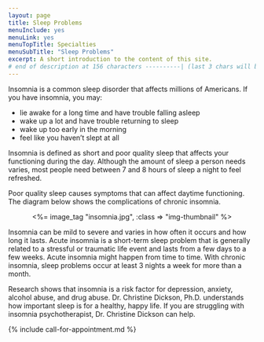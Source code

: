 ```yaml
---
layout: page
title: Sleep Problems
menuInclude: yes
menuLink: yes
menuTopTitle: Specialties
menuSubTitle: "Sleep Problems"
excerpt: A short introduction to the content of this site.
# end of description at 156 characters ----------| (last 3 chars will be replaced by '...' on overflow)
---
```


<p>Insomnia is a common sleep disorder that affects millions of Americans. If you have insomnia, you may:</p>

<ul>
  <li>lie awake for a long time and have trouble falling asleep</li>
  <li>wake up a lot and have trouble returning to sleep</li>
  <li>wake up too early in the morning</li>
  <li>feel like you haven’t slept at all</li>
</ul>  

<p>Insomnia is defined as short and poor quality sleep that affects your functioning during the day. Although the amount of sleep a person needs varies, most people need between 7 and 8 hours of sleep a night to feel refreshed.</p> 

<p>Poor quality sleep causes symptoms that can affect daytime functioning. The diagram below shows the complications of chronic insomnia.</p>

<center>
<%= image_tag "insomnia.jpg", :class => "img-thumbnail" %>
</center>
 
<p>Insomnia can be mild to severe and varies in how often it occurs and how long it lasts. Acute insomnia is a short-term sleep problem that is generally related to a stressful or traumatic life event and lasts from a few days to a few weeks. Acute insomnia might happen from time to time. With chronic insomnia, sleep problems occur at least 3 nights a week for more than a month.</p>

<p>Research shows that insomnia is a risk factor for depression, anxiety, alcohol abuse, and drug abuse. Dr. Christine Dickson, Ph.D. understands how important sleep is for a healthy, happy life. If you are struggling with insomnia psychotherapist, Dr. Christine Dickson can help.</p> 

{% include call-for-appointment.md %}

